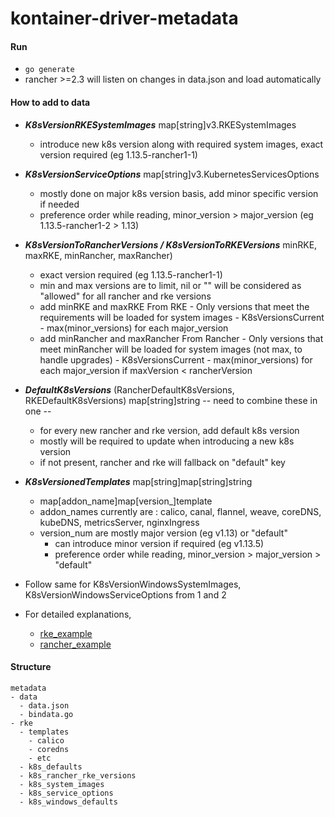# kontainer-driver-metadata

#### Run ####
  * `go generate`
  * rancher >=2.3 will listen on changes in data.json and load automatically

#### How to add to data ####
- ***K8sVersionRKESystemImages*** map[string]v3.RKESystemImages
    - introduce new k8s version along with required system images, exact version required (eg 1.13.5-rancher1-1)

- ***K8sVersionServiceOptions*** map[string]v3.KubernetesServicesOptions
    - mostly done on major k8s version basis, add minor specific version if needed
    - preference order while reading, minor_version > major_version (eg 1.13.5-rancher1-2 > 1.13)

- ***K8sVersionToRancherVersions / K8sVersionToRKEVersions*** minRKE, maxRKE, minRancher, maxRancher)
    - exact version required (eg 1.13.5-rancher1-1)
    - min and max versions are to limit, nil or "" will be considered as "allowed" for all rancher and rke versions
    - add minRKE and maxRKE
        From RKE
            - Only versions that meet the requirements will be loaded for system images
            - K8sVersionsCurrent - max(minor_versions) for each major_version
    - add minRancher and maxRancher
        From Rancher
            - Only versions that meet minRancher will be loaded for system images (not max, to handle upgrades)
            - K8sVersionsCurrent - max(minor_versions) for each major_version if maxVersion < rancherVersion

- ***DefaultK8sVersions*** (RancherDefaultK8sVersions, RKEDefaultK8sVersions) map[string]string -- need to combine these in one --
    - for every new rancher and rke version, add default k8s version
    - mostly will be required to update when introducing a new k8s version
    - if not present, rancher and rke will fallback on "default" key

- ***K8sVersionedTemplates*** map[string]map[string]string
    - map[addon_name]map[version_]template
    - addon_names currently are : calico, canal, flannel, weave, coreDNS, kubeDNS, metricsServer, nginxIngress
    - version_num are mostly major version (eg v1.13) or "default"
        - can introduce minor version if required (eg v1.13.5)
        - preference order while reading, minor_version > major_version > "default"

- Follow same for K8sVersionWindowsSystemImages, K8sVersionWindowsServiceOptions from 1 and 2

- For detailed explanations,
	- [rke_example](examples/rke_example.yml)
	- [rancher_example](examples/rancher_example.yml)

#### Structure ####
```
metadata
- data
  - data.json
  - bindata.go
- rke
  - templates
    - calico
    - coredns
    - etc
  - k8s_defaults
  - k8s_rancher_rke_versions
  - k8s_system_images
  - k8s_service_options
  - k8s_windows_defaults
```
